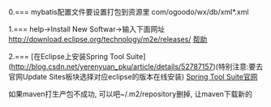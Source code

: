 

0.===
mybatis配置文件要设置打包到资源里
  <include>com/ogoodo/wx/db/xml\*.xml</include>

1.===
help->Install New Softwar->输入下面网址
http://download.eclipse.org/technology/m2e/releases/
[帮助](http://download.eclipse.org/technology/m2e/releases/)

2.===
[在Eclipse上安装Spring Tool Suite]
(http://blog.csdn.net/yerenyuan_pku/article/details/52787157)(特别注意:要去官网Update Sites板块选择对应eclipse的版本在线安装)
[Spring Tool Suite官网](https://spring.io/tools/sts/all)


如果maven打生产包不成功, 可以吧~/.m2/repository删掉, 让maven下载新的

